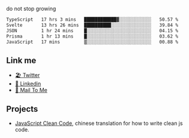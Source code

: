do not stop growing


<!--START_SECTION:waka-->

```txt
TypeScript   17 hrs 3 mins   ████████████▓░░░░░░░░░░░░   50.57 %
Svelte       13 hrs 26 mins  ██████████░░░░░░░░░░░░░░░   39.84 %
JSON         1 hr 24 mins    █░░░░░░░░░░░░░░░░░░░░░░░░   04.15 %
Prisma       1 hr 13 mins    █░░░░░░░░░░░░░░░░░░░░░░░░   03.62 %
JavaScript   17 mins         ▒░░░░░░░░░░░░░░░░░░░░░░░░   00.88 %
```

<!--END_SECTION:waka-->

## Link me

- [🏖️ Twitter](https://twitter.com/yuetong3yu)
- [🧳 Linkedin](https://www.linkedin.com/in/yuetong3yu)
- [📧 Mail To Me](mailto:yuetong3yu@gmail.com)


## Projects 

- [JavaScript Clean Code](https://js-clean-code-cn.vercel.app/), chinese translation for how to write clean js code.
